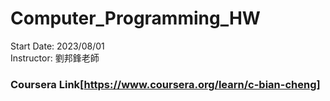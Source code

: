 # Computer_Programming_HW
Start Date: 2023/08/01  
Instructor: 劉邦鋒老師
### Coursera Link[https://www.coursera.org/learn/c-bian-cheng]